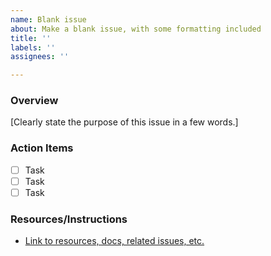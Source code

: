 ```yaml
---
name: Blank issue
about: Make a blank issue, with some formatting included
title: ''
labels: ''
assignees: ''

---
```


### Overview
[Clearly state the purpose of this issue in a few words.]

### Action Items
- [ ] Task
- [ ] Task
- [ ] Task

### Resources/Instructions
- [Link to resources, docs, related issues, etc.]()
